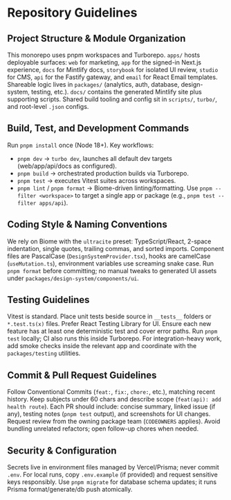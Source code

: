 # Repository Guidelines

## Project Structure & Module Organization
This monorepo uses pnpm workspaces and Turborepo. `apps/` hosts deployable surfaces: `web` for marketing, `app` for the signed-in Next.js experience, `docs` for Mintlify docs, `storybook` for isolated UI review, `studio` for CMS, `api` for the Fastify gateway, and `email` for React Email templates. Shareable logic lives in `packages/` (analytics, auth, database, design-system, testing, etc.). `docs/` contains the generated Mintlify site plus supporting scripts. Shared build tooling and config sit in `scripts/`, `turbo/`, and root-level `.json` configs.

## Build, Test, and Development Commands
Run `pnpm install` once (Node 18+). Key workflows:
- `pnpm dev` → `turbo dev`, launches all default dev targets (web/app/api/docs as configured).
- `pnpm build` → orchestrated production builds via Turborepo.
- `pnpm test` → executes Vitest suites across workspaces.
- `pnpm lint` / `pnpm format` → Biome-driven linting/formatting.
Use `pnpm --filter <workspace>` to target a single app or package (e.g., `pnpm test --filter apps/api`).

## Coding Style & Naming Conventions
We rely on Biome with the `ultracite` preset: TypeScript/React, 2-space indentation, single quotes, trailing commas, and sorted imports. Component files are PascalCase (`DesignSystemProvider.tsx`), hooks are camelCase (`useMutation.ts`), environment variables use screaming snake case. Run `pnpm format` before committing; no manual tweaks to generated UI assets under `packages/design-system/components/ui`.

## Testing Guidelines
Vitest is standard. Place unit tests beside source in `__tests__` folders or `*.test.ts(x)` files. Prefer React Testing Library for UI. Ensure each new feature has at least one deterministic test and cover error paths. Run `pnpm test` locally; CI also runs this inside Turborepo. For integration-heavy work, add smoke checks inside the relevant app and coordinate with the `packages/testing` utilities.

## Commit & Pull Request Guidelines
Follow Conventional Commits (`feat:`, `fix:`, `chore:`, etc.), matching recent history. Keep subjects under 60 chars and describe scope (`feat(api): add health route`). Each PR should include: concise summary, linked issue (if any), testing notes (`pnpm test` output), and screenshots for UI changes. Request review from the owning package team (`CODEOWNERS` applies). Avoid bundling unrelated refactors; open follow-up chores when needed.

## Security & Configuration
Secrets live in environment files managed by Vercel/Prisma; never commit `.env`. For local runs, copy `.env.example` (if provided) and request sensitive keys responsibly. Use `pnpm migrate` for database schema updates; it runs Prisma format/generate/db push atomically.
